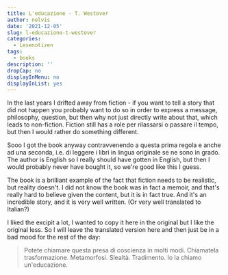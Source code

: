 ```yaml
---
title: L'educazione - T. Westover
author: nelvis
date: '2021-12-05'
slug: l-educazione-t-westover
categories:
  - Lesenotizen
tags:
  - books
description: ''
dropCap: no
displayInMenu: no
displayInList: yes
---
```


In the last years I drifted away from fiction - if you want to tell a story that did not happen you probably want to do so in order to express a message, philosophy, question, but then why not just directly write about that, which leads to non-fiction. Fiction still has a role per rilassarsi o passare il tempo, but then I would rather do something different.

Sooo I got the book anyway contravvenendo a questa prima regola e anche ad una seconda, i.e. di leggere i libri in lingua originale se ne sono in grado. The author is English so I really should have gotten in English, but then I would probably never have bought it, so we're good like this I guess.

The book is a brilliant example of the fact that fiction needs to be realistic, but reality doesn't. I did not know the book was in fact a memoir, and that's really hard to believe given the content, but it is in fact true. And it's an incredible story, and it is very well written. (Or very well translated to Italian?)

I liked the excipit a lot, I wanted to copy it here in the original but I like the original less. So I will leave the translated version here and then just be in a bad mood for the rest of the day:
> Potete chiamare questa presa di coscienza in molti modi. Chiamatela trasformazione. Metamorfosi. Slealtà. Tradimento.
Io la chiamo un'educazione.